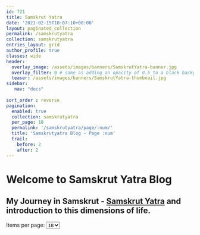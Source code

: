 ```yaml
---
id: 721    
title: Samskrut Yatra
date: '2021-02-15T10:07:10+00:00'
layout: paginated_collection
permalink: /samskrutyatra
collection: samskrutyatra
entries_layout: grid
author_profile: true
classes: wide
header:
  overlay_image: /assets/images/banners/SamskrutYatra-banner.jpg
  overlay_filter: 0 # same as adding an opacity of 0.5 to a black background
  teaser: /assets/images/banners/SamskrutYatra-thumbnail.jpg
sidebar:
   nav: "docs"
   
sort_order : reverse   
pagination:
  enabled: true
  collection: samskrutyatra
  per_page: 18
  permalink: '/samskrutyatra/page/:num/'
  title: 'Samskrutyatra Blog - Page :num'
  trail:
    before: 2
    after: 2
---
```


# Welcome to Samskrut Yatra Blog

## My Journey in Samskrut - [Samskrut Yatra](/samskrutyatra-home) and introduction to this dimensions of life.



<div class="items-per-page-container">
  <label for="per-page">Items per page:</label>
  <select id="per-page" onchange="changeItemsPerPage(this.value)">
    <option value="18" {% if paginator.per_page == 18 %}selected{% endif %}>18</option>
    <option value="36" {% if paginator.per_page == 36 %}selected{% endif %}>36</option>
    <option value="54" {% if paginator.per_page == 54 %}selected{% endif %}>54</option>
    <option value="72" {% if paginator.per_page == 72 %}selected{% endif %}>72</option>
  </select>
</div>

<script>
function changeItemsPerPage(value) {
  localStorage.setItem('itemsPerPage', value);
  
  // Build new URL with per_page parameter
  let url = new URL(window.location.href);
  url.searchParams.set('per_page', value);
  
  // Reset to page 1 when changing items per page
  let pathParts = window.location.pathname.split('/');
  let pageIndex = pathParts.indexOf('page');
  
  if (pageIndex !== -1 && pageIndex < pathParts.length - 1) {
    // We're on a page like /dsblog/page/2/ - reset to page 1
    pathParts.splice(pageIndex + 1, 1, '1');
    url.pathname = pathParts.join('/');
  }
  
  window.location.href = url.toString();
}

document.addEventListener('DOMContentLoaded', function() {
  const savedValue = localStorage.getItem('itemsPerPage');
  const urlParams = new URLSearchParams(window.location.search);
  const urlPerPage = urlParams.get('per_page');
  
  if (urlPerPage) {
    document.getElementById('per-page').value = urlPerPage;
  } else if (savedValue) {
    document.getElementById('per-page').value = savedValue;
    
    // Apply the saved value by redirecting
    if (savedValue !== '25') { // Only redirect if different from default
      changeItemsPerPage(savedValue);
    }
  }
});
</script>